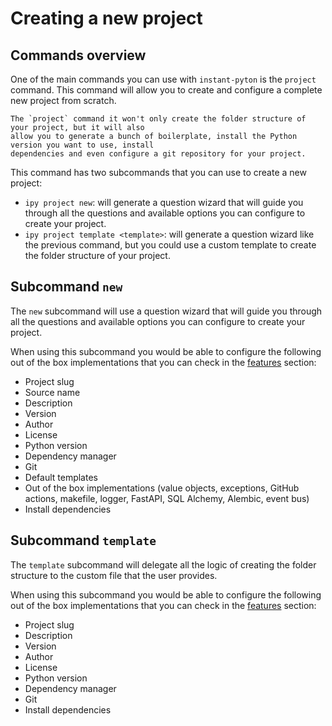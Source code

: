 # Creating a new project

## Commands overview

One of the main commands you can use with `instant-pyton` is the `project` command. This command
will allow you to create and configure a complete new project from scratch.

```{note}
The `project` command it won't only create the folder structure of your project, but it will also
allow you to generate a bunch of boilerplate, install the Python version you want to use, install
dependencies and even configure a git repository for your project.
```

This command has two subcommands that you can use to create a new project:

- `ipy project new`: will generate a question wizard that will guide you through all the questions and
available options you can configure to create your project.
- `ipy project template <template>`: will generate a question wizard like the previous command, but
you could use a custom template to create the folder structure of your project.

## Subcommand `new`

The `new` subcommand will use a question wizard that will guide you through all the questions and available
options you can configure to create your project.

When using this subcommand you would be able to configure the following out of the box implementations that you
can check in the [features](features.md) section:

- Project slug
- Source name
- Description
- Version
- Author
- License
- Python version
- Dependency manager
- Git
- Default templates
- Out of the box implementations (value objects, exceptions, GitHub actions, makefile, logger, FastAPI, SQL Alchemy, Alembic, event bus)
- Install dependencies

## Subcommand `template`

The `template` subcommand will delegate all the logic of creating the folder structure to the custom file that the user
provides.

When using this subcommand you would be able to configure the following out of the box implementations that you
can check in the [features](features.md) section:

- Project slug
- Description
- Version
- Author
- License
- Python version
- Dependency manager
- Git
- Install dependencies
